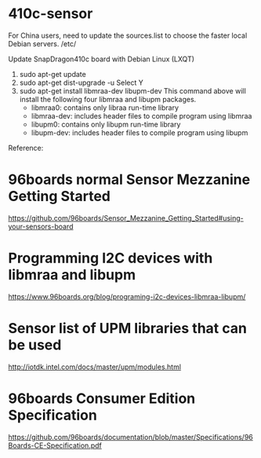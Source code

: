 # 410c-sensor

For China users, need to update the sources.list to choose the faster local Debian servers.
/etc/

Update SnapDragon410c board with Debian Linux (LXQT)
1. sudo apt-get update
2. sudo apt-get dist-upgrade -u
	Select Y 
3. sudo apt-get install libmraa-dev libupm-dev
   This command above will install the following four libmraa and libupm packages. 
   - libmraa0:		contains only libraa run-time library
   - libmraa-dev:	includes header files to compile program using libmraa
   - libupm0:		contains only libupm run-time library
   - libupm-dev:	includes header files to compile program using libupm
   


Reference:

# 96boards normal Sensor Mezzanine Getting Started
https://github.com/96boards/Sensor_Mezzanine_Getting_Started#using-your-sensors-board

# Programming I2C devices with libmraa and libupm
https://www.96boards.org/blog/programing-i2c-devices-libmraa-libupm/

# Sensor list of UPM libraries that can be used
http://iotdk.intel.com/docs/master/upm/modules.html

# 96boards Consumer Edition Specification
https://github.com/96boards/documentation/blob/master/Specifications/96Boards-CE-Specification.pdf